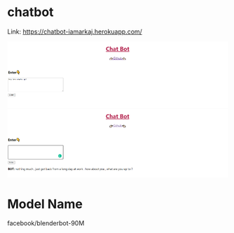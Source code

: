 # chatbot

Link: https://chatbot-iamarkaj.herokuapp.com/

<img src='img/home1.png'/>

<img src='img/home2.png'/>

# Model Name

facebook/blenderbot-90M

